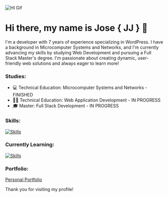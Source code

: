 ![HI Gif](https://media3.giphy.com/media/v1.Y2lkPTc5MGI3NjExNjhidnVjbHVwNnZzNnI5czlibmFlbThsZ3hzanMzaHYwZTRnN29wYyZlcD12MV9pbnRlcm5hbF9naWZfYnlfaWQmY3Q9Zw/3PAL5bChWnak0WJ32x/giphy.gif) 

# Hi there, my name is Jose { JJ }  👋


I'm a developer with 7 years of experience specializing in WordPress. I have a background in Microcomputer Systems and Networks, and I'm currently advancing my skills by studying Web Development and pursuing a Full Stack Master's degree. I'm passionate about creating dynamic, user-friendly web solutions and always eager to learn more!

### Studies:

- 💻 Technical Education: Microcomputer Systems and Networks - FINISHED
- 👨‍💻 Technical Education: Web Application Development - IN PROGRESS
- 🎓 Master: Full Stack Development - IN PROGRESS


### Skills:
[![Skills](https://skillicons.dev/icons?i=js,html,css,visualstudio,vite,bootstrap,wordpress,npm,github)](https://skillicons.dev)


### Currently Learning:
[![Skills](https://skillicons.dev/icons?i=react,ts,angular,mysql,mongodb,java,php)](https://skillicons.dev)


### Portfolio:
[Personal Portfolio](https://jjportfolioweb.netlify.app/) 


Thank you for visiting my profile!
